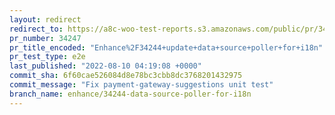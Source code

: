 ```yaml
---
layout: redirect
redirect_to: https://a8c-woo-test-reports.s3.amazonaws.com/public/pr/34247/e2e/index.html
pr_number: 34247
pr_title_encoded: "Enhance%2F34244+update+data+source+poller+for+i18n"
pr_test_type: e2e
last_published: "2022-08-10 04:19:08 +0000"
commit_sha: 6f60cae526084d8e78bc3cbb8dc3768201432975
commit_message: "Fix payment-gateway-suggestions unit test"
branch_name: enhance/34244-data-source-poller-for-i18n
---
```

